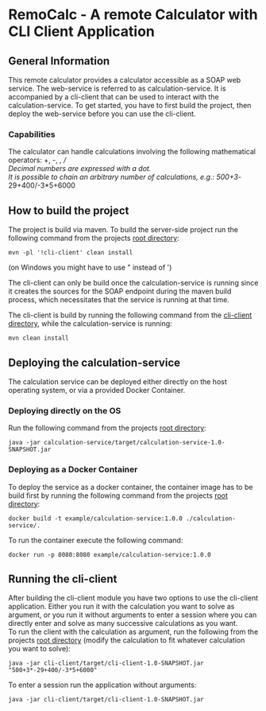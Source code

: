 # RemoCalc - A remote Calculator with CLI Client Application

## General Information
This remote calculator provides a calculator accessible as a SOAP web service. The web-service is referred to as
calculation-service. It is accompanied by a cli-client that can be used to interact with the calculation-service.
To get started, you have to first build the project, then deploy the web-service before you can use the cli-client.
### Capabilities
The calculator can handle calculations involving the following mathematical operators: +, -, *, /\
Decimal numbers are expressed with a dot.\
It is possible to chain an arbitrary number of calculations, e.g.: 500+3*-29+400/-3*5+6000

## How to build the project
The project is build via maven. To build the server-side project run the following command from the projects
[root directory](.):
```shell
mvn -pl '!cli-client' clean install
```
(on Windows you might have to use " instead of ')

The cli-client can only be build once the calculation-service is running since it creates the sources for the SOAP endpoint
during the maven build process, which necessitates that the service is running at that time.

The cli-client is build by running the following command from the [cli-client directory](./cli-client), while the 
calculation-service is running:
```shell
mvn clean install
```

## Deploying the calculation-service
The calculation service can be deployed either directly on the host operating system, or via a provided Docker Container.
### Deploying directly on the OS
Run the following command from the projects [root directory](.):
```shell
java -jar calculation-service/target/calculation-service-1.0-SNAPSHOT.jar
```

### Deploying as a Docker Container
To deploy the service as a docker container, the container image has to be build first by running the following command
from the projects [root directory](.):
```shell
docker build -t example/calculation-service:1.0.0 ./calculation-service/.
```

To run the container execute the following command:
```shell
docker run -p 8080:8080 example/calculation-service:1.0.0
```

## Running the cli-client
After building the cli-client module you have two options to use the cli-client application. Either you run it with the calculation
you want to solve as argument, or you run it without arguments to enter a session where you can directly enter and solve
as many successive calculations as you want.\
To run the client with the calculation as argument, run the following from the projects [root directory](.) (modify the
calculation to fit whatever calculation you want to solve):
```shell
java -jar cli-client/target/cli-client-1.0-SNAPSHOT.jar "500+3*-29+400/-3*5+6000"
```
To enter a session run the application without arguments:
```shell
java -jar cli-client/target/cli-client-1.0-SNAPSHOT.jar
```